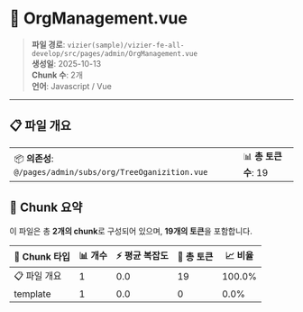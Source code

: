 # 📄 OrgManagement.vue

> **파일 경로**: `vizier(sample)/vizier-fe-all-develop/src/pages/admin/OrgManagement.vue`  
> **생성일**: 2025-10-13  
> **Chunk 수**: 2개  
> **언어**: Javascript / Vue
---


## 📋 파일 개요

| | |
|--|--|
| 📦 **의존성**: `@/pages/admin/subs/org/TreeOganizition.vue` | 📊 **총 토큰 수**: 19 |






## 🧩 Chunk 요약

이 파일은 총 **2개의 chunk**로 구성되어 있으며, **19개의 토큰**을 포함합니다.

| 🧩 Chunk 타입 | 📊 개수 | ⚡ 평균 복잡도 | 📝 총 토큰 | 📈 비율 |
|---------------|--------|-------------|----------|--------|
| 📋 파일 개요 | 1 | 0.0 | 19 | 100.0% |
| template | 1 | 0.0 | 0 | 0.0% |

